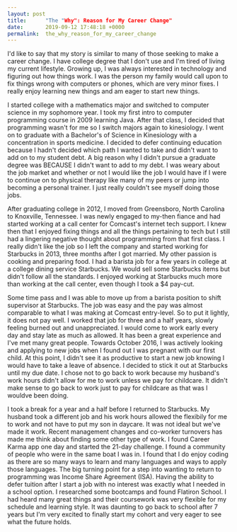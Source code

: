 ```yaml
---
layout: post
title:      "The "Why": Reason for My Career Change"
date:       2019-09-12 17:48:18 +0000
permalink:  the_why_reason_for_my_career_change
---
```



I'd like to say that my story is similar to many of those seeking to make a career change. I have 
college degree that I don't use and I'm tired of living my current lifestyle. Growing up, I was always interested in technology and figuring out how things work. I was the person my family would call upon to fix things wrong with computers or phones, which are very minor fixes. I really enjoy learning new things and am eager to start new things.

I started college with a mathematics major and switched to computer science in my sophomore year. I took my first intro to computer programming course in 2009 learning Java. After that class, I decided that programming wasn't for me so I switch majors again to kinesiology. I went on to graduate with a Bachelor's of Science in Kinesiology with a concentration in sports medicine. I decided to defer continuing education because I hadn't decided which path I wanted to take and didn't want to add on to my student debt. A big reason why I didn't pursue a graduate degree was BECAUSE I didn't want to add to my debt. I was weary about the job market and whether or not I would like the job I would have if I were to continue on to physical therapy like many of my peers or jump into becoming a personal trainer. I just really couldn't see myself doing those jobs. 

After graduating college in 2012, I moved from Greensboro, North Carolina to Knoxville, Tennessee. I was newly engaged to my-then fiance and had started working at a call center for Comcast's internet tech support. I knew then that I enjoyed fixing things and all the things pertaining to tech but I still had a lingering negative thought about programming from that first class. I really didn't like the job so I left the company and started working for Starbucks in 2013, three months after I got married. My other passion is cooking and preparing food. I had a barista job for a few years in college at a college dining service Starbucks. We would sell some Starbucks items but didn't follow all the standards. I enjoyed working at Starbucks much more than working at the call center, even though I took a $4 pay-cut. 

Some time pass and I was able to move up from a barista position to shift supervisor at Starbucks. The job was easy and the pay was almost comparable to what I was making at Comcast entry-level. So to put it lightly, it does not pay well. I worked that job for three and a half years, slowly feeling burned out and unappreciated. I would come to work early every day and stay late as much as allowed. It has been a great experience and I've met many great people. Towards October 2016, I was actively looking and applying to new jobs when I found out I was pregnant with our first child. At this point, I didn't see it as productive to start a new job knowing I would have to take a leave of absence. I decided to stick it out at Starbucks until my due date. I chose not to go back to work because my husband's work hours didn't allow for me to work unless we pay for childcare. It didn't make sense to go back to work just to pay for childcare as that was I wouldve been doing. 

I took a break for a year and a half before I returned to Starbucks. My husband took a different job and his work hours allowed the flexibily for me to work and not have to put my son in daycare. It was not ideal but we've made it work. Recent management changes and co-worker turnovers has made me think about finding some other type of work. I found Career Karma app one day and started the 21-day challenge. I found a community of people who were in the same boat I was in. I found that I do enjoy coding as there are so many ways to learn and many languages and ways to apply those languages. The big turning point for a step into wanting to return to programming was Income Share Agreement (ISA). Having the ability to defer tuition after I start a job with no interest was exactly what I needed in a school option. I researched some bootcamps and found Flatiron School. I had heard many great things and their coursework was very flexible for my schedule and learning style. It was daunting to go back to school after 7 years but I'm very excited to finally start my cohort and very eager to see what the future holds. 
